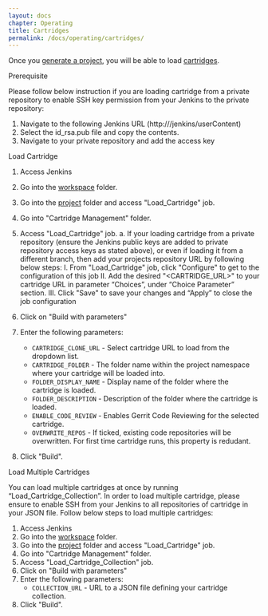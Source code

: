 ```yaml
---
layout: docs
chapter: Operating
title: Cartridges 
permalink: /docs/operating/cartridges/
---
```


Once you [generate a project](/adop-docker-compose/docs/operating/projects), you will be able to load [cartridges](/adop-docker-compose/docs/architecture/cartridges/).

Prerequisite

Please follow below instruction if you are loading cartridge from a private repository to enable SSH key permission from your Jenkins to the private repository:

1.	Navigate to the following Jenkins URL (http://<public-ip>/jenkins/userContent)
2.	Select the id_rsa.pub file and copy the contents.
3.	Navigate to your private repository and add the access key



Load Cartridge

1. Access Jenkins
1. Go into the [workspace](/adop-docker-compose/docs/operating/workspaces) folder.
1. Go into the [project](/adop-docker-compose/docs/operating/projects) folder and access "Load_Cartridge" job.
1. Go into "Cartridge Management" folder.
1. Access "Load_Cartridge" job.
	a.	If your loading cartridge from a private repository (ensure the Jenkins public keys are added to private repository access keys as stated above), or even if loading it from a different branch, then add your projects repository URL by following below steps:
		I.	From "Load_Cartridge" job, click "Configure" to get to the configuration of this job
		II.	Add the desired "<CARTRIDGE_URL>" to your cartridge URL in parameter “Choices”, under “Choice Parameter” section.
		III.	Click "Save" to save your changes and “Apply” to close the job configuration

1. Click on "Build with parameters"
1. Enter the following parameters:
	- `CARTRIDGE_CLONE_URL` - Select cartridge URL to load from the dropdown list.
	- `CARTRIDGE_FOLDER` - The folder name within the project namespace where your cartridge will be loaded into.
	- `FOLDER_DISPLAY_NAME` - Display name of the folder where the cartridge is loaded.
	- `FOLDER_DESCRIPTION` - Description of the folder where the cartridge is loaded.
	- `ENABLE_CODE_REVIEW` - Enables Gerrit Code Reviewing for the selected cartridge.
	- `OVERWRITE_REPOS` - If ticked, existing code repositories will be overwritten. For first time cartridge runs, this property is redudant.
1. Click "Build".



Load Multiple Cartridges


You can load multiple cartridges at once by running “Load_Cartridge_Collection”. In order to load multiple cartridge, please ensure to enable SSH from your Jenkins to all repositories of cartridge in your JSON file. 
Follow below steps to load multiple cartridges:

1. Access Jenkins
1. Go into the [workspace](/adop-docker-compose/docs/operating/workspaces) folder.
1. Go into the [project](/adop-docker-compose/docs/operating/projects) folder and access "Load_Cartridge" job.
1. Go into "Cartridge Management" folder.
1. Access "Load_Cartridge_Collection" job.
1. Click on "Build with parameters"
1. Enter the following parameters:
	- `COLLECTION_URL` - URL to a JSON file defining your cartridge collection.
1. Click "Build".

